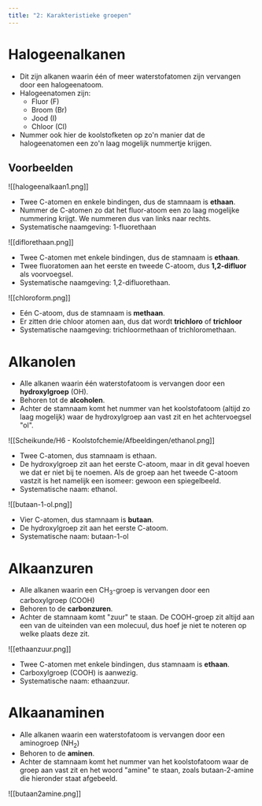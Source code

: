 ```yaml
---
title: "2: Karakteristieke groepen"
---
```

# Halogeenalkanen
- Dit zijn alkanen waarin één of meer waterstofatomen zijn vervangen door een halogeenatoom.
- Halogeenatomen zijn:
	- Fluor (F)
	- Broom (Br)
	- Jood (I)
	- Chloor (Cl)
- Nummer ook hier de koolstofketen op zo'n manier dat de halogeenatomen een zo'n laag mogelijk nummertje krijgen.
## Voorbeelden
![[halogeenalkaan1.png]]
- Twee C-atomen en enkele bindingen, dus de stamnaam is **ethaan**.
- Nummer de C-atomen zo dat het fluor-atoom een zo laag mogelijke nummering krijgt. We nummeren dus van links naar rechts.
- Systematische naamgeving: 1-fluorethaan

![[diflorethaan.png]]
- Twee C-atomen met enkele bindingen, dus de stamnaam is **ethaan**.
- Twee fluoratomen aan het eerste en tweede C-atoom, dus **1,2-difluor** als voorvoegsel.
- Systematische naamgeving: 1,2-difluorethaan.

![[chloroform.png]]
- Eén C-atoom, dus de stamnaam is **methaan**.
- Er zitten drie chloor atomen aan, dus dat wordt **trichloro** of **trichloor**
- Systematische naamgeving: trichloormethaan of trichloromethaan.
# Alkanolen
- Alle alkanen waarin één waterstofatoom is vervangen door een **hydroxylgroep** (OH).
- Behoren tot de **alcoholen**.
- Achter de stamnaam komt het nummer van het koolstofatoom (altijd zo laag mogelijk) waar de hydroxylgroep aan vast zit en het achtervoegsel "ol".

![[Scheikunde/H6 - Koolstofchemie/Afbeeldingen/ethanol.png]]
- Twee C-atomen, dus stamnaam is ethaan.
- De hydroxylgroep zit aan het eerste C-atoom, maar in dit geval hoeven we dat er niet bij te noemen. Als de groep aan het tweede C-atoom vastzit is het namelijk een isomeer: gewoon een spiegelbeeld.
- Systematische naam: ethanol.

![[butaan-1-ol.png]]
- Vier C-atomen, dus stamnaam is **butaan**.
- De hydroxylgroep zit aan het eerste C-atoom.
- Systematische naam: butaan-1-ol
# Alkaanzuren
- Alle alkanen waarin een CH<sub>3</sub>-groep is vervangen door een carboxylgroep (COOH)
- Behoren to de **carbonzuren**.
- Achter de stamnaam komt "zuur" te staan. De COOH-groep zit altijd aan een van de uiteinden van een molecuul, dus hoef je niet te noteren op welke plaats deze zit.

![[ethaanzuur.png]]
- Twee C-atomen met enkele bindingen, dus stamnaam is **ethaan**.
- Carboxylgroep (COOH) is aanwezig.
- Systematische naam: ethaanzuur.
# Alkaanaminen
- Alle alkanen waarin een waterstofatoom is vervangen door een aminogroep (NH<sub>2</sub>)
- Behoren to de **aminen**.
- Achter de stamnaam komt het nummer van het koolstofatoom waar de groep aan vast zit en het woord "amine" te staan, zoals butaan-2-amine die hieronder staat afgebeeld.

![[butaan2amine.png]]